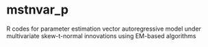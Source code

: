 # mstnvar_p
R codes for parameter estimation vector autoregressive model under multivariate skew-t-normal innovations using EM-based algorithms
